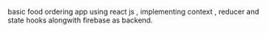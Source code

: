 basic food ordering app using react js ,  implementing context , reducer and state hooks alongwith firebase as backend.
